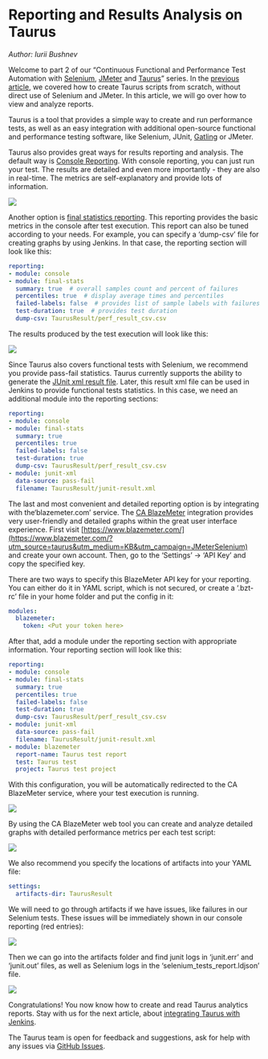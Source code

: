 # Reporting and Results Analysis on Taurus

_Author: Iurii Bushnev_

Welcome to part 2 of our “Continuous Functional and Performance Test Automation with [Selenium](https://www.blazemeter.com/blog/how-automate-testing-using-selenium-webdriver-jenkins-and-allure?utm_source=taurus&utm_medium=KB&utm_campaign=JMeterSelenium), [JMeter](https://www.blazemeter.com/jmeter-load-testing?utm_source=taurus&utm_medium=KB&utm_campaign=JMeterSelenium) and [Taurus](/?utm_source=taurus&utm_medium=KB&utm_campaign=JMeterSelenium)” series. In the [previous article](/kb/Scripting/?utm_source=taurus&utm_medium=KB&utm_campaign=JMeterSelenium), we covered how to create Taurus scripts from scratch, without direct use of Selenium and JMeter. In this article, we will go over how to view and analyze reports.

Taurus is a tool that provides a simple way to create and run performance tests, as well as an easy integration with additional open-source functional and performance testing software, like Selenium, JUnit, [Gatling](https://gatling.io/) or JMeter.

Taurus also provides great ways for results reporting and analysis. The default way is [Console Reporting](/docs/Reporting/#Console-Reporter?utm_source=taurus&utm_medium=KB&utm_campaign=JMeterSelenium). With console reporting, you can just run your test. The results are detailed and even more importantly - they are also in real-time. The metrics are self-explanatory and provide lots of information.

![](console6.png)

Another option is [final statistics reporting](/docs/Reporting/#Final-Stats-Reporter?utm_source=taurus&utm_medium=KB&utm_campaign=JMeterSelenium). This reporting provides the basic metrics in the console after test execution. This report can also be tuned according to your needs. For example, you can specify a ‘dump-csv’ file for creating graphs by using Jenkins. In that case, the reporting section will look like this:

```yaml
reporting:
- module: console
- module: final-stats
  summary: true  # overall samples count and percent of failures
  percentiles: true  # display average times and percentiles
  failed-labels: false  # provides list of sample labels with failures
  test-duration: true  # provides test duration
  dump-csv: TaurusResult/perf_result_csv.csv
```

The results produced by the test execution will look like this:

![](console7.png)

Since Taurus also covers functional tests with Selenium, we recommend you provide pass-fail statistics. Taurus currently supports the ability to generate the [JUnit xml result file](/docs/Reporting/#JUnit-XML-Reporter?utm_source=taurus&utm_medium=KB&utm_campaign=JMeterSelenium). Later, this result xml file can be used in Jenkins to provide functional tests statistics. In this case, we need an additional module into the reporting sections:

```yaml
reporting:
- module: console
- module: final-stats
  summary: true
  percentiles: true
  failed-labels: false   
  test-duration: true
  dump-csv: TaurusResult/perf_result_csv.csv
- module: junit-xml
  data-source: pass-fail
  filename: TaurusResult/junit-result.xml
```

The last and most convenient and detailed reporting option is by integrating with the‘blazemeter.com’ service. The [CA BlazeMeter](/docs/Reporting/#BlazeMeter-Reporter?utm_source=taurus&utm_medium=KB&utm_campaign=JMeterSelenium) integration provides very user-friendly and detailed graphs within the great user interface experience. First visit [https://www.blazemeter.com/](https://www.blazemeter.com/?utm_source=taurus&utm_medium=KB&utm_campaign=JMeterSelenium) and create your own account.  Then, go to the ‘Settings’ -> ‘API Key’ and copy the specified key.

There are two ways to specify this BlazeMeter API key for your reporting. You can either do it in YAML script, which is not secured, or create a ‘.bzt-rc’ file in your home folder and put the config in it:

```yaml
modules:
  blazemeter:
    token: <Put your token here>
```

After that, add a module under the reporting section with appropriate information. Your reporting section will look like this:

```yaml
reporting:
- module: console
- module: final-stats
  summary: true
  percentiles: true 
  failed-labels: false
  test-duration: true
  dump-csv: TaurusResult/perf_result_csv.csv
- module: junit-xml
  data-source: pass-fail
  filename: TaurusResult/junit-result.xml
- module: blazemeter
  report-name: Taurus test report
  test: Taurus test
  project: Taurus test project
```

With this configuration, you will be automatically redirected to the CA BlazeMeter service, where your test execution is running.

![](blazemeter2.png)

By using the CA BlazeMeter web tool you can create and analyze detailed graphs with detailed performance metrics per each test script:

![](blazemeter3.png)

We also recommend you specify the locations of artifacts into your YAML file:

```yaml
settings:
  artifacts-dir: TaurusResult
```

We will need to go through artifacts if we have issues, like failures in our Selenium tests. These issues will be immediately shown in our console reporting (red entries):

![](console8.png)

Then we can go into the artifacts folder and find junit logs in ‘junit.err’ and ‘junit.out’ files, as well as Selenium logs in the ‘selenium_tests_report.ldjson’ file.

![](selenium-ldjson.png)

Congratulations! You now know how to create and read Taurus analytics reports. Stay with us for the next article, about [integrating Taurus with Jenkins](Jenkins.md).

The Taurus team is open for feedback and suggestions, ask for help with any issues via [GitHub Issues](https://github.com/Blazemeter/taurus/issues).